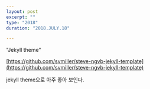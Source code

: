 ```yaml
---
layout: post
excerpt: ""
type: "2018"
duration: "2018.JULY.18"

---
```


"Jekyll theme"

[https://github.com/svmiller/steve-ngvb-jekyll-template](https://github.com/svmiller/steve-ngvb-jekyll-template)

jekyll theme으로 아주 좋아 보인다.

